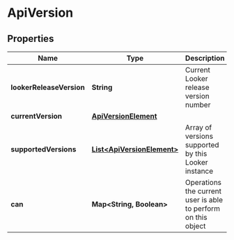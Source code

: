 # ApiVersion

## Properties
Name | Type | Description | Notes
------------ | ------------- | ------------- | -------------
**lookerReleaseVersion** | **String** | Current Looker release version number |  [optional]
**currentVersion** | [**ApiVersionElement**](ApiVersionElement.md) |  |  [optional]
**supportedVersions** | [**List&lt;ApiVersionElement&gt;**](ApiVersionElement.md) | Array of versions supported by this Looker instance |  [optional]
**can** | **Map&lt;String, Boolean&gt;** | Operations the current user is able to perform on this object |  [optional]
